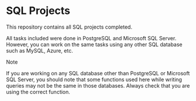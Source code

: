 # SQL Projects

This repository contains all SQL projects completed.

All tasks included were done in PostgreSQL and Microsoft SQL Server. However, you can work on the same tasks using any other SQL database such as MySQL, Azure, etc.

> [!Note]
> If you are working on any SQL database other than PostgreSQL or Microsoft SQL Server, you should note that some functions used here while writing queries may not be the same in those databases.
> Always check that you are using the correct function.

